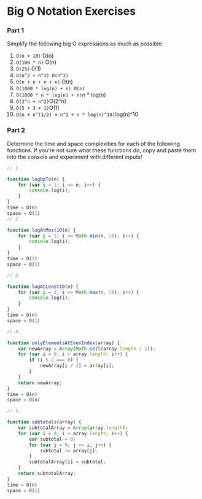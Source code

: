 # Big O Notation Exercises

### Part 1

Simplify the following big O expressions as much as possible:

1. `O(n + 10)` O(n)
2. `O(100 * n)` O(n)
3. `O(25)` 0(1)
4. `O(n^2 + n^3) O(n^3)`
5. `O(n + n + n + n)` O(n)
6. `O(1000 * log(n) + n) O(n)`
7. `O(1000 * n * log(n) + n)`n * log(n)
8. `O(2^n + n^2)`O(2^n)
9. `O(5 + 3 + 1)`O(1)
10. `O(n + n^(1/2) + n^2 + n * log(n)^10)`log(n)^10

### Part 2

Determine the time and space complexities for each of the following functions. If you're not sure what these functions do, copy and paste them into the console and experiment with different inputs!


```js
// 1.

function logUpTo(n) {
    for (var i = 1; i <= n; i++) {
        console.log(i);
    }
}
time = O(n)
space = O(1)
// 2. 

function logAtMost10(n) {
    for (var i = 1; i <= Math.min(n, 10); i++) {
        console.log(i);
    }
}
time = O(1)
space = O(1)

// 3. 

function logAtLeast10(n) {
    for (var i = 1; i <= Math.max(n, 10); i++) {
        console.log(i);
    }
}
time = O(n)
space = O(1)

// 4.

function onlyElementsAtEvenIndex(array) {
    var newArray = Array(Math.ceil(array.length / 2));
    for (var i = 0; i < array.length; i++) {
        if (i % 2 === 0) {
            newArray[i / 2] = array[i];
        }
    }
    return newArray;
}
time = O(n)
space = O(n)

// 5. 

function subtotals(array) {
    var subtotalArray = Array(array.length);
    for (var i = 0; i < array.length; i++) {
        var subtotal = 0;
        for (var j = 0; j <= i; j++) {
            subtotal += array[j];
        }
        subtotalArray[i] = subtotal;
    }
    return subtotalArray;
}
time = O(n)
space = O(1)
```
